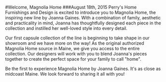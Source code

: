 #Welcome, Magnolia Home
###August 18th, 2015
Perry's Home Furnishings and Design is excited to introduce you to Magnolia Home, the inspiring new line by Joanna Gaines. With a combination of family, aesthetic and practicality in mind, Joanna has thoughtfully designed each piece in the collection and instilled her well-loved style into every detail.

Our first capsule collection of the line is beginning to take shape in our showroom and we have more on the way! As the original authorized Magnolia Home source in Maine, we give you access to the entire collection. Our designers will work with you to blend Joanna's pieces together to create the perfect space for your family to call "home".

Be the first to experience Magnolia Home by Joanna Gaines. It's as close as midcoast Maine. We look forward to sharing it all with you!

